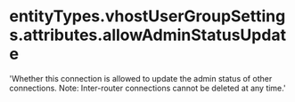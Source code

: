 # entityTypes.vhostUserGroupSettings.attributes.allowAdminStatusUpdate

'Whether this connection is allowed to update the admin status of other connections. Note: Inter-router connections cannot be deleted at any time.'

